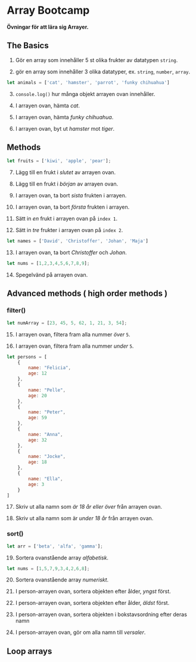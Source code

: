 # Array Bootcamp
**Övningar för att lära sig Arrayer.**

## The Basics
1. Gör en array som innehåller 5 st olika frukter av datatypen ```string```.

2. gör en array som innehåller 3 olika datatyper, ex. ```string```, ```number```, ```array```.

```js
let animals = ['cat', 'hamster', 'parrot', 'funky chihuahua']
```

3. ```console.log()``` hur många objekt arrayen ovan innehåller.

4. I arrayen ovan, hämta *cat*.

5. I arrayen ovan, hämta *funky chihuahua*.

6. I arrayen ovan, byt ut *hamster* mot *tiger*.


## Methods

```js
let fruits = ['kiwi', 'apple', 'pear'];
```

7. Lägg till en frukt i *slutet* av arrayen ovan.

8. Lägg till en frukt i *början* av arrayen ovan.

9. I arrayen ovan, ta bort *sista* frukten i arrayen.

10. I arrayen ovan, ta bort *första* frukten i arrayen.

11. Sätt in *en* frukt i arrayen ovan på ```index 1```.

12. Sätt in *tre* frukter i arrayen ovan på ```index 2```.

```js
let names = ['David', 'Christoffer', 'Johan', 'Maja']
```

13. I arrayen ovan, ta bort *Christoffer* och *Johan*.


```js
let nums = [1,2,3,4,5,6,7,8,9];
```
14. Spegelvänd på arrayen ovan.


## Advanced methods ( high order methods )
### filter()
```js
let numArray = [23, 45, 5, 62, 1, 21, 3, 54];
```
15. I arrayen ovan, filtera fram alla nummer *över* ```5```.

16. I arrayen ovan, filtera fram alla nummer *under* ```5```.

```js
let persons = [
    {
        name: "Felicia",
        age: 12
    },
    {
        name: "Pelle",
        age: 20
    },
    {
        name: "Peter",
        age: 59
    },
    {
        name: "Anna",
        age: 32
    },
    {
        name: "Jocke",
        age: 18
    },
    {
        name: "Ella",
        age: 3
    }
]
```


17. Skriv ut alla namn som *är 18 år eller över* från arrayen ovan.

18. Skriv ut alla namn som är *under 18 år* från arrayen ovan.


### sort()
```js
let arr = ['beta', 'alfa', 'gamma'];
```

19. Sortera ovanstående array *alfabetisk*.

```js 
let nums = [1,5,7,9,3,4,2,6,8];
```
20. Sortera ovanstående array *numeriskt*.


21. I person-arrayen ovan, sortera objekten efter ålder, *yngst* först.

22. I person-arrayen ovan, sortera objekten efter ålder, *äldst* först.


23. I person-arrayen ovan, sortera objekten i bokstavsordning efter deras namn

24. I person-arrayen ovan, gör om alla namn till *versaler*.

## Loop arrays